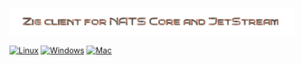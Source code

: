 ![](_logo/logo.png)

[![Linux](https://github.com/g41797/nats/actions/workflows/linux.yml/badge.svg)](https://github.com/g41797/nats/actions/workflows/linux.yml)
[![Windows](https://github.com/g41797/nats/actions/workflows/windows.yml/badge.svg)](https://github.com/g41797/nats/actions/workflows/windows.yml)
[![Mac](https://github.com/g41797/nats/actions/workflows/mac.yml/badge.svg)](https://github.com/g41797/nats/actions/workflows/mac.yml)